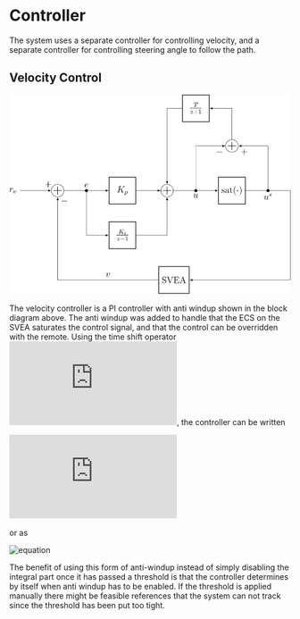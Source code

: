 # Controller
The system uses a separate controller for controlling velocity, and a separate controller for controlling steering angle to follow the path.

## Velocity Control
![Velocity controller block diagram](figures/controller_diagram.svg "Velocity controller")

The velocity controller is a PI controller with anti windup shown in the block diagram above. The anti windup was added to handle that the ECS on the SVEA saturates the control signal, and that the control can be overridden with the remote. Using the time shift operator ![equation](https://latex.codecogs.com/svg.latex?%5Cinline%20qx_t%3Dx_%7Bt+1%7D), the controller can be written

![equation](https://latex.codecogs.com/svg.latex?u_t%20%3D%20K_pe_t%20+%20%5Cfrac%7BK_i%7D%7Bq-1%7De_t%20+%20%5Cfrac%7BT%7D%7Bq-1%7D%28u%5Es_t%20-%20u_t%29)

or as

![equation](https://latex.codecogs.com/svg.svg?u_%7Bt+1%7D%20%3D%20u_t%20+%20K_pe_%7Bt+1%7D%20+%20%28K_i-K_p%29e_t%20+%20%281-T%29u_t%20+%20Tu%5Es_t)

The benefit of using this form of anti-windup instead of simply disabling the integral part once it has passed a threshold is that the controller determines by itself when anti windup has to be enabled. If the threshold is applied manually there might be feasible references that the system can not track since the threshold has been put too tight.
